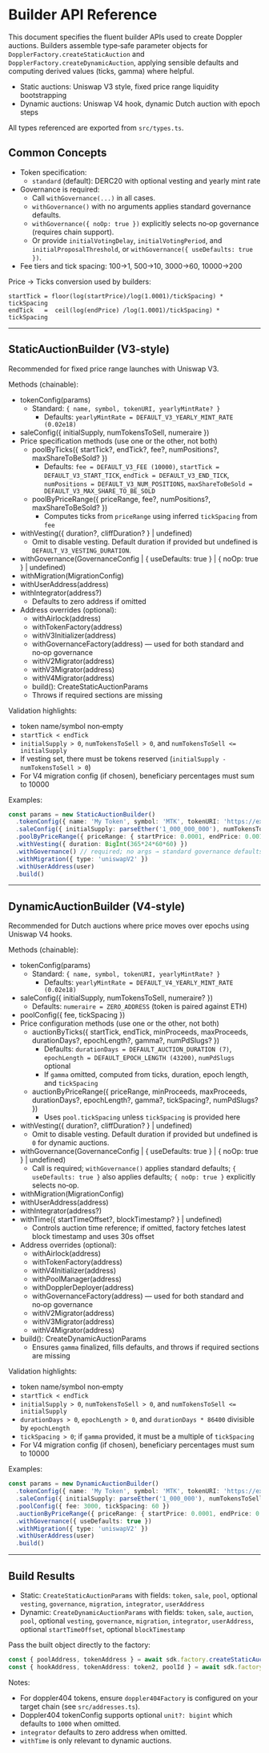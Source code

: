 # Builder API Reference

This document specifies the fluent builder APIs used to create Doppler auctions. Builders assemble type‑safe parameter objects for `DopplerFactory.createStaticAuction` and `DopplerFactory.createDynamicAuction`, applying sensible defaults and computing derived values (ticks, gamma) where helpful.

- Static auctions: Uniswap V3 style, fixed price range liquidity bootstrapping
- Dynamic auctions: Uniswap V4 hook, dynamic Dutch auction with epoch steps

All types referenced are exported from `src/types.ts`.

## Common Concepts

- Token specification:
  - `standard` (default): DERC20 with optional vesting and yearly mint rate
- Governance is required:
  - Call `withGovernance(...)` in all cases.
  - `withGovernance()` with no arguments applies standard governance defaults.
  - `withGovernance({ noOp: true })` explicitly selects no‑op governance (requires chain support).
  - Or provide `initialVotingDelay`, `initialVotingPeriod`, and `initialProposalThreshold`, or `withGovernance({ useDefaults: true })`.
- Fee tiers and tick spacing: 100→1, 500→10, 3000→60, 10000→200

Price → Ticks conversion used by builders:
```
startTick = floor(log(startPrice)/log(1.0001)/tickSpacing) * tickSpacing
endTick   =  ceil(log(endPrice) /log(1.0001)/tickSpacing) * tickSpacing
```

---

## StaticAuctionBuilder (V3‑style)

Recommended for fixed price range launches with Uniswap V3.

Methods (chainable):

- tokenConfig(params)
  - Standard: `{ name, symbol, tokenURI, yearlyMintRate? }`
    - Defaults: `yearlyMintRate = DEFAULT_V3_YEARLY_MINT_RATE (0.02e18)`
- saleConfig({ initialSupply, numTokensToSell, numeraire })
- Price specification methods (use one or the other, not both)
  - poolByTicks({ startTick?, endTick?, fee?, numPositions?, maxShareToBeSold? })
    - Defaults: `fee = DEFAULT_V3_FEE (10000)`, `startTick = DEFAULT_V3_START_TICK`, `endTick = DEFAULT_V3_END_TICK`, `numPositions = DEFAULT_V3_NUM_POSITIONS`, `maxShareToBeSold = DEFAULT_V3_MAX_SHARE_TO_BE_SOLD`
  - poolByPriceRange({ priceRange, fee?, numPositions?, maxShareToBeSold? })
    - Computes ticks from `priceRange` using inferred `tickSpacing` from `fee`
- withVesting({ duration?, cliffDuration? } | undefined)
  - Omit to disable vesting. Default duration if provided but undefined is `DEFAULT_V3_VESTING_DURATION`.
- withGovernance(GovernanceConfig | { useDefaults: true } | { noOp: true } | undefined)
- withMigration(MigrationConfig)
- withUserAddress(address)
- withIntegrator(address?)
  - Defaults to zero address if omitted
- Address overrides (optional):
  - withAirlock(address)
  - withTokenFactory(address)
  - withV3Initializer(address)
  - withGovernanceFactory(address) — used for both standard and no‑op governance
  - withV2Migrator(address)
  - withV3Migrator(address)
  - withV4Migrator(address)
  - build(): CreateStaticAuctionParams
  - Throws if required sections are missing

Validation highlights:
- token name/symbol non‑empty
- `startTick < endTick`
- `initialSupply > 0`, `numTokensToSell > 0`, and `numTokensToSell <= initialSupply`
- If vesting set, there must be tokens reserved (`initialSupply - numTokensToSell > 0`)
- For V4 migration config (if chosen), beneficiary percentages must sum to 10000

Examples:
```ts
const params = new StaticAuctionBuilder()
  .tokenConfig({ name: 'My Token', symbol: 'MTK', tokenURI: 'https://example.com/mtk.json' })
  .saleConfig({ initialSupply: parseEther('1_000_000_000'), numTokensToSell: parseEther('900_000_000'), numeraire: weth })
  .poolByPriceRange({ priceRange: { startPrice: 0.0001, endPrice: 0.001 }, fee: 3000 })
  .withVesting({ duration: BigInt(365*24*60*60) })
  .withGovernance() // required; no args → standard governance defaults
  .withMigration({ type: 'uniswapV2' })
  .withUserAddress(user)
  .build()
```

---

## DynamicAuctionBuilder (V4‑style)

Recommended for Dutch auctions where price moves over epochs using Uniswap V4 hooks.

Methods (chainable):

- tokenConfig(params)
  - Standard: `{ name, symbol, tokenURI, yearlyMintRate? }`
    - Defaults: `yearlyMintRate = DEFAULT_V4_YEARLY_MINT_RATE (0.02e18)`
- saleConfig({ initialSupply, numTokensToSell, numeraire? })
  - Defaults: `numeraire = ZERO_ADDRESS` (token is paired against ETH)
- poolConfig({ fee, tickSpacing })
- Price configuration methods (use one or the other, not both)
  - auctionByTicks({ startTick, endTick, minProceeds, maxProceeds, durationDays?, epochLength?, gamma?, numPdSlugs? })
    - Defaults: `durationDays = DEFAULT_AUCTION_DURATION (7)`, `epochLength = DEFAULT_EPOCH_LENGTH (43200)`, `numPdSlugs` optional
    - If `gamma` omitted, computed from ticks, duration, epoch length, and `tickSpacing`
  - auctionByPriceRange({ priceRange, minProceeds, maxProceeds, durationDays?, epochLength?, gamma?, tickSpacing?, numPdSlugs? })
    - Uses `pool.tickSpacing` unless `tickSpacing` is provided here
- withVesting({ duration?, cliffDuration? } | undefined)
  - Omit to disable vesting. Default duration if provided but undefined is `0` for dynamic auctions.
- withGovernance(GovernanceConfig | { useDefaults: true } | { noOp: true } | undefined)
  - Call is required; `withGovernance()` applies standard defaults; `{ useDefaults: true }` also applies defaults; `{ noOp: true }` explicitly selects no‑op.
- withMigration(MigrationConfig)
- withUserAddress(address)
- withIntegrator(address?)
- withTime({ startTimeOffset?, blockTimestamp? } | undefined)
  - Controls auction time reference; if omitted, factory fetches latest block timestamp and uses 30s offset
- Address overrides (optional):
  - withAirlock(address)
  - withTokenFactory(address)
  - withV4Initializer(address)
  - withPoolManager(address)
  - withDopplerDeployer(address)
  - withGovernanceFactory(address) — used for both standard and no‑op governance
  - withV2Migrator(address)
  - withV3Migrator(address)
  - withV4Migrator(address)
- build(): CreateDynamicAuctionParams
  - Ensures `gamma` finalized, fills defaults, and throws if required sections are missing

Validation highlights:
- token name/symbol non‑empty
- `startTick < endTick`
- `initialSupply > 0`, `numTokensToSell > 0`, and `numTokensToSell <= initialSupply`
- `durationDays > 0`, `epochLength > 0`, and `durationDays * 86400` divisible by `epochLength`
- `tickSpacing > 0`; if `gamma` provided, it must be a multiple of `tickSpacing`
- For V4 migration config (if chosen), beneficiary percentages must sum to 10000

Examples:
```ts
const params = new DynamicAuctionBuilder()
  .tokenConfig({ name: 'My Token', symbol: 'MTK', tokenURI: 'https://example.com/mtk.json' })
  .saleConfig({ initialSupply: parseEther('1_000_000'), numTokensToSell: parseEther('900_000'), numeraire: weth })
  .poolConfig({ fee: 3000, tickSpacing: 60 })
  .auctionByPriceRange({ priceRange: { startPrice: 0.0001, endPrice: 0.001 }, minProceeds: parseEther('100'), maxProceeds: parseEther('1000') })
  .withGovernance({ useDefaults: true })
  .withMigration({ type: 'uniswapV2' })
  .withUserAddress(user)
  .build()
```

---

## Build Results

- Static: `CreateStaticAuctionParams` with fields: `token`, `sale`, `pool`, optional `vesting`, `governance`, `migration`, `integrator`, `userAddress`
- Dynamic: `CreateDynamicAuctionParams` with fields: `token`, `sale`, `auction`, `pool`, optional `vesting`, `governance`, `migration`, `integrator`, `userAddress`, optional `startTimeOffset`, optional `blockTimestamp`

Pass the built object directly to the factory:
```ts
const { poolAddress, tokenAddress } = await sdk.factory.createStaticAuction(staticParams)
const { hookAddress, tokenAddress: token2, poolId } = await sdk.factory.createDynamicAuction(dynamicParams)
```

Notes:
- For doppler404 tokens, ensure `doppler404Factory` is configured on your target chain (see `src/addresses.ts`).
- Doppler404 tokenConfig supports optional `unit?: bigint` which defaults to `1000` when omitted.
- `integrator` defaults to zero address when omitted.
- `withTime` is only relevant to dynamic auctions.
